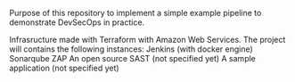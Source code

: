 Purpose of this repository to implement a simple example pipeline to demonstrate DevSecOps in practice.

Infrasructure made with Terraform with Amazon Web Services. The project will contains the following instances:
    Jenkins (with docker engine)
    Sonarqube
    ZAP
    An open source SAST (not specified yet)
    A sample application (not specified yet)
